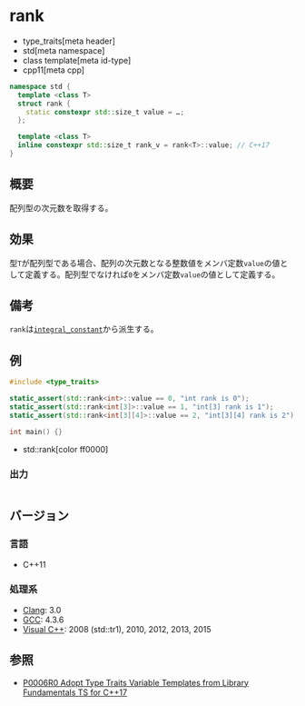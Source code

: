 # rank
* type_traits[meta header]
* std[meta namespace]
* class template[meta id-type]
* cpp11[meta cpp]

```cpp
namespace std {
  template <class T>
  struct rank {
    static constexpr std::size_t value = …;
  };

  template <class T>
  inline constexpr std::size_t rank_v = rank<T>::value; // C++17
}
```

## 概要
配列型の次元数を取得する。


## 効果
型`T`が配列型である場合、配列の次元数となる整数値をメンバ定数`value`の値として定義する。配列型でなければ`0`をメンバ定数`value`の値として定義する。


## 備考
`rank`は[`integral_constant`](integral_constant.md)から派生する。


## 例
```cpp example
#include <type_traits>

static_assert(std::rank<int>::value == 0, "int rank is 0");
static_assert(std::rank<int[3]>::value == 1, "int[3] rank is 1");
static_assert(std::rank<int[3][4]>::value == 2, "int[3][4] rank is 2");

int main() {}
```
* std::rank[color ff0000]

### 出力
```
```

## バージョン
### 言語
- C++11

### 処理系
- [Clang](/implementation.md#clang): 3.0
- [GCC](/implementation.md#gcc): 4.3.6
- [Visual C++](/implementation.md#visual_cpp): 2008 (std::tr1), 2010, 2012, 2013, 2015


## 参照
- [P0006R0 Adopt Type Traits Variable Templates from Library Fundamentals TS for C++17](http://www.open-std.org/jtc1/sc22/wg21/docs/papers/2015/p0006r0.html)
